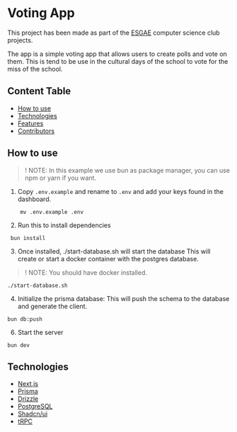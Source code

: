 # Voting App
This project has been made as part of the [ESGAE](https://esgae.org/) computer
science club projects.

The app is a simple voting app that allows users to create polls and vote on them.
This is tend to be use in the cultural days of the school to vote for the
miss of the school.

## Content Table
- [How to use](#how-to-use)
- [Technologies](#technologies)
- [Features](#features)
- [Contributors](#contributing)



## How to use

>! NOTE:
> In this example we use bun as package manager, you can use npm or yarn if you want.
1. Copy `.env.example` and rename to `.env` and add your keys found in the dashboard.

```
    mv .env.example .env
```

2. Run this to install dependencies
```
 bun install
```

3. Once installed, ./start-database.sh will start the database
This will create or start a docker container with the postgres database.
>! NOTE:
> You should have docker installed.
```
./start-database.sh
```

4. Initialize the prisma database:
This will push the schema to the database and generate the client.
```
bun db:push
```

6. Start the server
```
bun dev
```

## Technologies
- [Next.js](https://nextjs.org/)
- [Prisma](https://www.prisma.io/)
- [Drizzle](https://orm.drizzle.team)
- [PostgreSQL](https://www.postgresql.org/)
- [Shadcn/ui](https://ui.shadcn.com/)
- [tRPC](https://trpc.io/)

